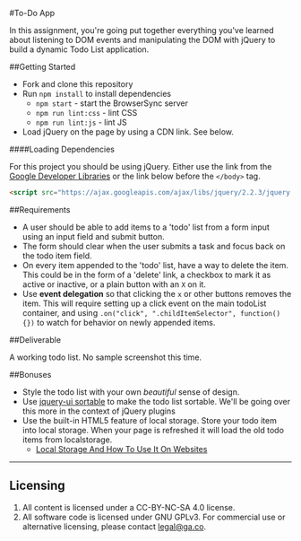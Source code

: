 #To-Do App

In this assignment, you're going put together everything you've learned about listening to DOM events and manipulating the DOM with jQuery to build a dynamic Todo List application.

##Getting Started

* Fork and clone this repository
* Run `npm install` to install dependencies
  * `npm start` - start the BrowserSync server
  * `npm run lint:css` - lint CSS
  * `npm run lint:js` - lint JS
* Load jQuery on the page by using a CDN link. See below.

####Loading Dependencies

For this project you should be using jQuery. Either use the link from the [Google Developer Libraries](https://developers.google.com/speed/libraries/#jquery) or the link below before the `</body>` tag.

```html
<script src="https://ajax.googleapis.com/ajax/libs/jquery/2.2.3/jquery.min.js"></script>
```

##Requirements

* A user should be able to add items to a 'todo' list from a form input using an input field and submit button.
* The form should clear when the user submits a task and focus back on the todo item field.
* On every item appended to the 'todo' list, have a way to delete the item. This could be in the form of a 'delete' link, a checkbox to mark it as active or inactive, or a plain button with an `X` on it.
* Use **event delegation** so that clicking the `x` or other buttons removes the item. This will require setting up a click event on the main todoList container, and using `.on("click", ".childItemSelector", function() {})` to watch for behavior on newly appended items.

##Deliverable

A working todo list. No sample screenshot this time.

##Bonuses

* Style the todo list with your own *beautiful* sense of design.
* Use [jquery-ui sortable](https://jqueryui.com/sortable/) to make the todo list sortable. We'll be going over this more in the context of jQuery plugins
* Use the built-in HTML5 feature of local storage. Store your todo item into local storage. When your page is refreshed it will load the old todo items from localstorage.
  * [Local Storage And How To Use It On Websites](http://www.smashingmagazine.com/2010/10/11/local-storage-and-how-to-use-it/)

---

## Licensing
1. All content is licensed under a CC-BY-NC-SA 4.0 license.
2. All software code is licensed under GNU GPLv3. For commercial use or alternative licensing, please contact legal@ga.co.
